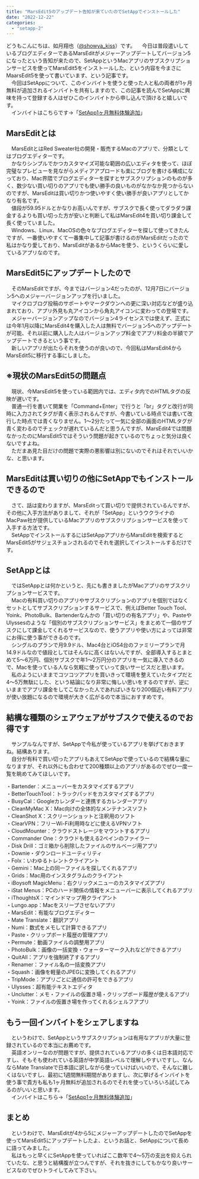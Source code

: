 ```yaml
---
title: "MarsEdit5のアップデート告知が来ていたのでSetAppでインストールした"
date: "2022-12-22"
categories: 
  - "setapp-2"
---
```


どうもこんにちは、如月翔也（[@showya\_kiss]([http://twitter.com/showya_kiss](http://twitter.com/showya_kiss))）です。  
　今日は普段遣いしているブログエディターであるMarsEditがメジャーアップデートしてバージョン5になったという告知が来たので、SetAppというMacアプリのサブスクリプションサービスを使ってMarsEdit5をインストールした、という内容を今まさにMaarsEdit5を使って書いています、という記事です。  
　今回はSetAppについて、このインバイトを使うと使った人と私の両者が1ヶ月無料が追加されるインバイトを共有しますので、この記事を読んでSetAppに興味を持って登録する人はぜひこのインバイトから申し込んで頂けると嬉しいです。  
　インバイトはこちらです→「[SetApp1ヶ月無料体験追加](https://go.setapp.com/invite/darktribe)」  

## MarsEditとは

　MarsEditとはRed Sweater社の開発・販売するMacのアプリで、分類としてはブログエディターです。  
　かなりシンプルでかつカスタマイズ可能な範囲の広いエディタを使って、ほぼ完璧なプレビューを見ながらメディアアプロードも楽にブログを書ける構成になっており、Mac界隈でブログエディターを探すとサブスクリプションのものが多く、数少ない買い切りのアプリでも使い勝手の良いものがなかなか見つからないのですが、MarsEditは買い切りかつ使いやすく使い勝手が良いアプリとしてかなり有名です。  
　値段が59.95ドルとかなりお高いんですが、サブスクで長く使ってダラダラ課金するよりも買い切った方が安いと判断して私はMarsEdit4を買い切り課金して長く使っていました。  
　Windows、Linux、MacOSの色々なブログエディターを探して使ってきたんですが、一番使いやすくて一番集中して記事が書けるのがMarsEditだったので私はかなり愛しており、MarsEditがあるからMacを使う、というくらいに愛しているアプリなのです。  

## MarsEdit5にアップデートしたので

　そのMarsEditですが、今まではバージョン4だったのが、12月7日にバージョン5へのメジャーバージョンアップを行いました。  
　マイクロブログ投稿のサポートやマークダウンへの更に深い対応などが盛り込まれており、アプリ外見も丸アイコンから角丸アイコンに変わっての登場です。  
　メジャーバージョンアップなのでバージョン4ライセンスでは使えず、正式には今年1月以降にMarsEdit4を購入した人は無料でバージョン5へのアップデートが可能、それ以前に購入した人はバージョンアップ料金でアプリ料金の半額でアップデートできるという事です。  
　新しいアプリが出たらそれを使うのが良いので、今回私はMarsEdit4からMarsEdit5に移行する事にしました。  

## ※現状のMarsEdit5の問題点

　現状、今MarsEdit5を使っている範囲内では、エディタ内でのHTMLタグの反映が遅いです。  
　普通一行を書いて開業を「Command+Enter」で行うと「br」タグと改行が同時に入力されてタグが青く表示されるんですが、今書いている時点では書いて改行した時点では青くなりません。1〜2分たって一気に全部の画面のHTMLタグが青く変わるのでチェックが遅れているんだと思うんですが、MarsEdit4では問題なかったのにMarsEdit5ではそういう問題が起きているのでちょっと気分は良くないですよね。  
　ただまあ見た目だけの問題で実際の悪影響は別にないのでそれはそれでいいかな、と思います。  

## MarsEditは買い切りの他にSetAppでもインストールできるので

　さて、話は変わりますが、MarsEditって買い切りで提供されているんですが、その他に入手方法がありまして、それが「SetApp」というウクライナのMacPaw社が提供しているMacアプリのサブスクリプションサービスを使って入手する方法です。  
　SetAppでインストールするにはSetAppアプリからMarsEditを検索するとMarsEdit5がサジェスチョンされるのでそれを選択してインストールするだけです。  

## SetAppとは

　ではSetAppとは何かというと、先にも書きましたがMacアプリのサブスクリプションサービスです。  
　Macの有料買い切りのアプリやサブスクリプションのアプリを個別ではなくセットとしてサブスクリプションするサービスで、例えばBetter Touch Tool、Yoink、PhotoBulk、Bartenderなんかの「買い切りの有名アプリ」や、PasteやUlyssesのような「個別のサブスクリプションサービス」をまとめて一個のサブスクにして課金してくれるサービスなので、使うアプリや使い方によっては非常にお得に使う事ができるのです。  
　シングルのプランで月9.9ドル、Mac4台とiOS4台のファミリープランで月14.9ドルなので値段としてはそんなに高くはないんですが、全部導入するとまとめて5〜6万円、個別サブスクで年1〜2万円分のアプリを一気に導入できるので、Macを使っている人なら気軽に使っていって良いサービスだと思います。  
　私のようにいままでコツコツアプリを買いきって環境を整えていたタイプだと4〜5万無駄にした、という結論になり非常に悔しい思いをするのですが、逆にいままでアプリ課金をしてこなかった人であればいきなり200個近い有料アプリが使い放題になるので環境が大きく広がるので本当におすすめです。

## 結構な種類のシェアウェアがサブスクで使えるのでお得です

　サンプルなんですが、SetAppで今私が使っているアプリを挙げておきますね。結構あります。  
　自分が有料で買い切ったアプリもあえてSetAppで使っているので結構な量になりますが、それ以外にも合わせて200種類以上のアプリがあるのでぜひ一度一覧を眺めてみてほしいです。  
  
・Bartender：メニューバーをカスタマイズするアプリ  
・BetterTouchTool：トラックパッドをカスタマイズするアプリ  
・BusyCal：Googleカレンダーと連携するカレンダーアプリ  
・CleanMyMac X：Mac向けの全体的なメンテナンスソフト  
・CleanShot X：スクリーンショットと注釈用のソフト  
・ClearVPN：フリーWi-Fi利用時などに使えるVPNソフト  
・CloudMounter：クラウドストレージをマウントするアプリ  
・Commander One：クラウドも使える2ペインのファイラー  
・Disk Drill：ゴミ箱から削除したファイルのサルベージ用アプリ  
・Downie・ダウンロードユーティリティ  
・Folx：いわゆるトレントクライアント  
・Gemini：Mac上の同一ファイルを探してくれるアプリ  
・Grids：Mac用のインスタグラムのクライアント  
・iBoysoft MagicMenu：右クリックメニューのカスタマイズアプリ  
・iStat Menus：PCのハード関係の情報をメニューバーに表示してくれるアプリ  
・iThoughtsX：マインドマップ用クライアント  
・Lungo.app：Macをスリープさせないアプリ  
・MarsEdit：有能なブログエディター  
・Mate Translate：翻訳アプリ  
・Numi：数式をメモして計算できるアプリ  
・Paste・クリップボード履歴の管理アプリ  
・Permute：動画ファイルの調整用アプリ  
・PhotoBulk：画像の一括変換・ウォーターマーク入れなどができるアプリ  
・QuitAll：アプリを強制終了するアプリ  
・Renamer：ファイル名の一括変換アプリ  
・Squash：画像を軽量のJPEGに変換してくれるアプリ  
・TripMode：アプリごとに通信の許可をできるアプリ  
・Ulysses：超有能テキストエディタ  
・Unclutter：メモ・ファイルの仮置き場・クリップボード履歴が使えるアプリ  
・Yoink：ファイルの仮置き場を作ってくれるシェルフアプリ  

## もう一回インバイトをシェアしますね

　というわけで、SetAppというサブスクリプションは有用なアプリが大量に登録されているので本当にお薦めです。  
　英語オンリーなのが問題ですが、提供されているアプリの多くは日本語対応ですし、そもそも使われている英語が中学英語レベルで理解しやすいですし、なんならMate Translateで日本語に訳しながら使っていけばいいので、そんなに難しくはないですし、最初に1週間無料期間がありますし、次に挙げるインバイトを使う事で貴方も私も1ヶ月無料が追加されるのでそれを使っていろいろ試してみるのがいいと思います。  
　インバイトはこちら→「[SetApp1ヶ月無料体験追加](https://go.setapp.com/invite/darktribe)」  

## まとめ

　というわけで、MarsEditが4から5にメジャーアップデートしたのでSetAppを使ってMarsEdit5にアップデートしたよ、というお話と、SetAppについて長めに語ってみました。  
　私はもっと早くにSetAppを使っていればここ数年で4〜5万の支出を抑えられていたな、と思うと結構腹が立つんですが、それを抜きにしてもかなり良いサービスなのでぜひトライしてみて下さい。
